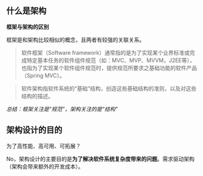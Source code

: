 ## 什么是架构
**框架与架构的区别**

框架是和架构比较相似的概念，且两者有较强的关联关系。
> 软件框架（Software framework）通常指的是为了实现某个业界标准或完成特定基本任务的软件组件规范（如：MVC、MVP、MVVM，J2EE等），也指为了实现某个软件组件规范时，提供规范所要求之基础功能的软件产品（Spring MVC）。

> 软件架构指软件系统的“基础”结构，创造这些基础结构的准则，以及对这些结构的描述。

*总结：框架关注是“规范”，架构关注的是“结构”*


## 架构设计的目的

为了高性能、高可用、可拓展？

No，架构设计的主要目的是**为了解决软件系统复杂度带来的问题**。需求驱动架构（架构会带来额外的开发成本）。
